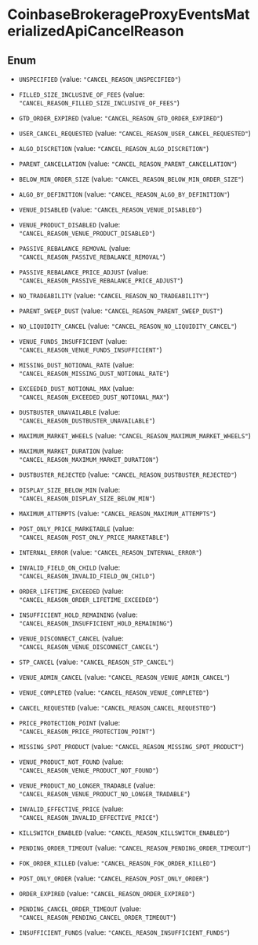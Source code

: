 
# CoinbaseBrokerageProxyEventsMaterializedApiCancelReason

## Enum


* `UNSPECIFIED` (value: `"CANCEL_REASON_UNSPECIFIED"`)

* `FILLED_SIZE_INCLUSIVE_OF_FEES` (value: `"CANCEL_REASON_FILLED_SIZE_INCLUSIVE_OF_FEES"`)

* `GTD_ORDER_EXPIRED` (value: `"CANCEL_REASON_GTD_ORDER_EXPIRED"`)

* `USER_CANCEL_REQUESTED` (value: `"CANCEL_REASON_USER_CANCEL_REQUESTED"`)

* `ALGO_DISCRETION` (value: `"CANCEL_REASON_ALGO_DISCRETION"`)

* `PARENT_CANCELLATION` (value: `"CANCEL_REASON_PARENT_CANCELLATION"`)

* `BELOW_MIN_ORDER_SIZE` (value: `"CANCEL_REASON_BELOW_MIN_ORDER_SIZE"`)

* `ALGO_BY_DEFINITION` (value: `"CANCEL_REASON_ALGO_BY_DEFINITION"`)

* `VENUE_DISABLED` (value: `"CANCEL_REASON_VENUE_DISABLED"`)

* `VENUE_PRODUCT_DISABLED` (value: `"CANCEL_REASON_VENUE_PRODUCT_DISABLED"`)

* `PASSIVE_REBALANCE_REMOVAL` (value: `"CANCEL_REASON_PASSIVE_REBALANCE_REMOVAL"`)

* `PASSIVE_REBALANCE_PRICE_ADJUST` (value: `"CANCEL_REASON_PASSIVE_REBALANCE_PRICE_ADJUST"`)

* `NO_TRADEABILITY` (value: `"CANCEL_REASON_NO_TRADEABILITY"`)

* `PARENT_SWEEP_DUST` (value: `"CANCEL_REASON_PARENT_SWEEP_DUST"`)

* `NO_LIQUIDITY_CANCEL` (value: `"CANCEL_REASON_NO_LIQUIDITY_CANCEL"`)

* `VENUE_FUNDS_INSUFFICIENT` (value: `"CANCEL_REASON_VENUE_FUNDS_INSUFFICIENT"`)

* `MISSING_DUST_NOTIONAL_RATE` (value: `"CANCEL_REASON_MISSING_DUST_NOTIONAL_RATE"`)

* `EXCEEDED_DUST_NOTIONAL_MAX` (value: `"CANCEL_REASON_EXCEEDED_DUST_NOTIONAL_MAX"`)

* `DUSTBUSTER_UNAVAILABLE` (value: `"CANCEL_REASON_DUSTBUSTER_UNAVAILABLE"`)

* `MAXIMUM_MARKET_WHEELS` (value: `"CANCEL_REASON_MAXIMUM_MARKET_WHEELS"`)

* `MAXIMUM_MARKET_DURATION` (value: `"CANCEL_REASON_MAXIMUM_MARKET_DURATION"`)

* `DUSTBUSTER_REJECTED` (value: `"CANCEL_REASON_DUSTBUSTER_REJECTED"`)

* `DISPLAY_SIZE_BELOW_MIN` (value: `"CANCEL_REASON_DISPLAY_SIZE_BELOW_MIN"`)

* `MAXIMUM_ATTEMPTS` (value: `"CANCEL_REASON_MAXIMUM_ATTEMPTS"`)

* `POST_ONLY_PRICE_MARKETABLE` (value: `"CANCEL_REASON_POST_ONLY_PRICE_MARKETABLE"`)

* `INTERNAL_ERROR` (value: `"CANCEL_REASON_INTERNAL_ERROR"`)

* `INVALID_FIELD_ON_CHILD` (value: `"CANCEL_REASON_INVALID_FIELD_ON_CHILD"`)

* `ORDER_LIFETIME_EXCEEDED` (value: `"CANCEL_REASON_ORDER_LIFETIME_EXCEEDED"`)

* `INSUFFICIENT_HOLD_REMAINING` (value: `"CANCEL_REASON_INSUFFICIENT_HOLD_REMAINING"`)

* `VENUE_DISCONNECT_CANCEL` (value: `"CANCEL_REASON_VENUE_DISCONNECT_CANCEL"`)

* `STP_CANCEL` (value: `"CANCEL_REASON_STP_CANCEL"`)

* `VENUE_ADMIN_CANCEL` (value: `"CANCEL_REASON_VENUE_ADMIN_CANCEL"`)

* `VENUE_COMPLETED` (value: `"CANCEL_REASON_VENUE_COMPLETED"`)

* `CANCEL_REQUESTED` (value: `"CANCEL_REASON_CANCEL_REQUESTED"`)

* `PRICE_PROTECTION_POINT` (value: `"CANCEL_REASON_PRICE_PROTECTION_POINT"`)

* `MISSING_SPOT_PRODUCT` (value: `"CANCEL_REASON_MISSING_SPOT_PRODUCT"`)

* `VENUE_PRODUCT_NOT_FOUND` (value: `"CANCEL_REASON_VENUE_PRODUCT_NOT_FOUND"`)

* `VENUE_PRODUCT_NO_LONGER_TRADABLE` (value: `"CANCEL_REASON_VENUE_PRODUCT_NO_LONGER_TRADABLE"`)

* `INVALID_EFFECTIVE_PRICE` (value: `"CANCEL_REASON_INVALID_EFFECTIVE_PRICE"`)

* `KILLSWITCH_ENABLED` (value: `"CANCEL_REASON_KILLSWITCH_ENABLED"`)

* `PENDING_ORDER_TIMEOUT` (value: `"CANCEL_REASON_PENDING_ORDER_TIMEOUT"`)

* `FOK_ORDER_KILLED` (value: `"CANCEL_REASON_FOK_ORDER_KILLED"`)

* `POST_ONLY_ORDER` (value: `"CANCEL_REASON_POST_ONLY_ORDER"`)

* `ORDER_EXPIRED` (value: `"CANCEL_REASON_ORDER_EXPIRED"`)

* `PENDING_CANCEL_ORDER_TIMEOUT` (value: `"CANCEL_REASON_PENDING_CANCEL_ORDER_TIMEOUT"`)

* `INSUFFICIENT_FUNDS` (value: `"CANCEL_REASON_INSUFFICIENT_FUNDS"`)



